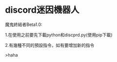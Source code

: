 # discord迷因機器人
<p>魔鬼終結者Beta1.0:</p>
<p>1.在使用之前要先下載python和discprd.py(使用pip下載)</p>
<p>2.有幾種不同的預設指令，如有要增加新的指令</p>
>haha
